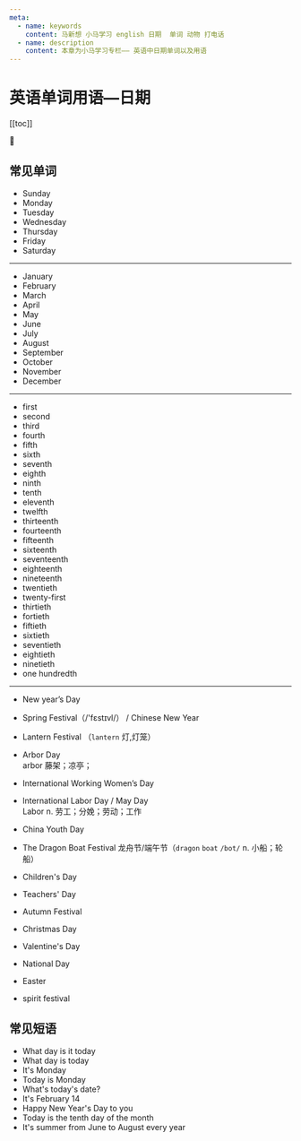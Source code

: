 ```yaml
---
meta:
  - name: keywords
    content: 马新想 小马学习 english 日期  单词 动物 打电话
  - name: description
    content: 本章为小马学习专栏—— 英语中日期单词以及用语
---
```


# 英语单词用语—日期

[[toc]]

:horse: 

<EnTool />

## 常见单词

- <En read="/ˈsʌndei/" msg="星期日, 星期天, 礼拜天">Sunday</En>
- <En read="/ˈmʌndi/" msg="星期一">Monday</En>
- <En read="/ˈtuzdi/" msg="星期二">Tuesday</En>
- <En read="/'wɛnzdɪ/" msg="星期三">Wednesday</En>
- <En read="/'θɝzdɪ/" msg="星期四">Thursday</En>
- <En read="/ˈfraɪdi/" msg="星期五">Friday</En>
- <En read="/ˈsætədi/" msg="星期六">Saturday</En>

---

- <En read="/ˈdʒænjuˌɛri/" msg="一月">January</En>
- <En read="/'fɛbrʊ'ɛri/" msg="二月">February</En>
- <En read="/mɑrtʃ/" msg="三月">March</En>
- <En read="/ˈeprəl/" msg="四月">April</En>
- <En read="/me/" msg="五月">May</En>
- <En read="/dʒun/" msg="六月；琼（女名）">June</En>
- <En read="/dʒʊˈlaɪ/" msg="七月">July</En>
- <En read="/ɔˈɡʌst/" msg="八月">August</En>
- <En read="/sɛp'tɛmbɚ/" msg="九月">September</En>
- <En read="/ɑk'tobɚ/" msg="十月">October</En>
- <En read="/no'vɛmbɚ/" msg="十一月">November</En>
- <En read="/dɪˈsɛmbɚ/" msg="十二月">December</En>

---

- <En read="/fɝst/" msg="n. 第一；开始；冠军 adv. 第一；首先；优先；宁愿 ">first</En>
- <En read="/'sɛkənd/" msg=" n. 第二名; 第二类">second</En> 
- <En read="/θɝd/" msg="n. 第三 adj. 第三的">third</En>  
- <En read="/fɔrθ/" msg="第四">fourth</En> 
- <En read="/fɪfθ/" msg="n. 第五；五分之一 adj. 第五的；五分之一的">fifth</En>
- <En read="/sɪksθ/" msg="n. 六分之一；">sixth</En> 
- <En read="/'sɛvənθ/" msg="n. 第七；七分之一">seventh</En>
- <En read="/etθ/" msg="adj. 第八的； 八分之一的">eighth</En> 
- <En read="/naɪnθ/" msg="adj. 第九的；九分之一的">ninth</En>  
- <En read="/tɛnθ/" msg="adj. 第十的,第十个的 ">tenth</En> 
- <En read="/ɪˈlɛvənθ/" msg="adj. 十一分之一的；第十一的">eleventh</En> 
- <En read="/twɛlfθ/" msg="adj. 第十二的,第十二个的">twelfth</En>
- <En read="/'θɝtinθ/" msg="adj. 十三的;十三个的">thirteenth</En> 
- <En read="/fɔrˈtinθ/" msg="adj. 第十四的；第十四个的;">fourteenth</En> 
- <En read="/ˌfɪf'tin/" msg="adj. 十五的">fifteenth</En> 
- <En read="/'sɪks'tinθ/" msg="adj. 第十六的,第十六个的">sixteenth</En>
- <En read="/ˌsɛvn'tinθ/" msg="n. 十七，十七个; ">seventeenth</En> 
- <En read="/'e'tinθ/" msg="adj. 第十八的，第十八个的；">eighteenth</En> 
- <En read="/'naɪn'tinθ/" msg="adj. 第十九的；十九分之一的;">nineteenth</En> 
- <En read="/'twɛntɪɪθ/" msg="adj. 第二十的,第二十个的">twentieth</En>   
- <En read="/'twɛntɪɪθ/" msg="第二十一">twenty-first</En> 
- <En read="/'θɝtɪɪθ/" msg="adj. 第三十个的；">thirtieth</En>    
- <En read="/ˈfɔrtiɪθ/" msg="adj. 四十分之一的；第四十的">fortieth</En>    
- <En read="/'fɪftɪɪθ/" msg="adj. 第五十的；五十分之一的">fiftieth</En>  
- <En read="/'sɪkstɪɪθ/" msg="第六十(个)">sixtieth</En> 
- <En read="/'sɛvntɪɪθ/" msg="adj. 第七十的；">seventieth</En>  
- <En read="/'etɪɪθ/" msg=" adj. 第八十的；八十分之一的;">eightieth</En>  
- <En read="/'naɪntɪɪθ/" msg="adj. 第九十的；九十分之一的;">ninetieth</En> 
- <En read="/'hʌndrədθ/" msg="第100个 百分之一">one hundredth</En>  

--- 



- <En  msg="元且(1月1日)">New year’s Day</En> 
- <En  msg="春节">Spring Festival（/'fɛstɪvl/） / Chinese New Year </En> 
- <En  msg="元宵节">Lantern Festival</En> （`lantern`  灯,灯笼）
- <En  msg="植树节">Arbor Day</En>  
arbor <Badge text="/'ɑrbɚ/" />  藤架；凉亭；
- <En  msg="国际劳动妇女节">International Working Women’s Day</En> 
- <En  read="/'lebɚ/" msg="五一国际劳动节">lnternational Labor Day / May Day</En>  
Labor <Badge text="/'lebɚ/" />  n. 劳工；分娩；劳动；工作
- <En  msg="中国青年节">China Youth Day</En> 
- <En  msg="龙；凶暴的人，凶恶的人；严厉而有警觉性的女人">The Dragon Boat Festival</En> 
龙舟节/端午节（`dragon` <Badge text="/'dræɡən/" />   `boat` `/bot/` n. 小船；轮船）

- <En  msg="儿童节">Children's Day</En> 
- <En  msg="教师节">Teachers' Day</En> 
- <En  msg="中秋节">Autumn Festival</En> 
- <En  msg="圣诞节">Christmas Day</En> 
- <En  read="/'væləntaɪn/" msg="情人节">Valentine's Day</En> 
- <En  msg="国庆节；">National Day</En> 
- <En  read="/'i:stə/ " msg="复活节">Easter</En> 
- <En  read="/'spɪrɪt/" msg="中元节；鬼节；">spirit festival</En>   

## 常见短语

- <En  msg="今天是星期几">What day is it today</En>
- <En  msg="今天是星期几">What day is today</En>
- <En  msg="今天星期一">It's Monday</En>
- <En  msg="今天星期一">Today is Monday</En>
- <En  msg="今天几月几日">What's today's date?</En>
- <En  msg="今天2月14">It's February 14</En>
- <En  msg="祝你新年快乐">Happy New Year's Day to you</En>
- <En  msg="今天是每月的第十天">Today is the tenth day of the month</En>
- <En  msg="每年六月到八月是夏天">It's summer from June to August every year</En>

